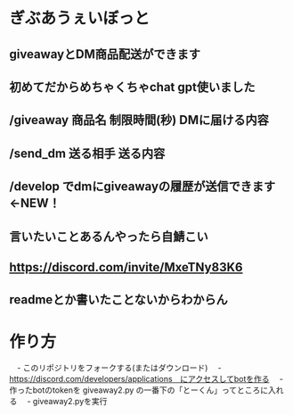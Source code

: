 # ぎぶあうぇいぼっと
## giveawayとDM商品配送ができます
## 初めてだからめちゃくちゃchat gpt使いました
## /giveaway 商品名 制限時間(秒) DMに届ける内容
## /send_dm 送る相手 送る内容
## /develop でdmにgiveawayの履歴が送信できます←NEW！
## 言いたいことあるんやったら自鯖こい
## https://discord.com/invite/MxeTNy83K6
## readmeとか書いたことないからわからん
# 作り方
　- このリポジトリをフォークする(またはダウンロード)
　- https://discord.com/developers/applications　にアクセスしてbotを作る
　- 作ったbotのtokenを giveaway2.py の一番下の「とーくん」ってところに入れる
　- giveaway2.pyを実行
